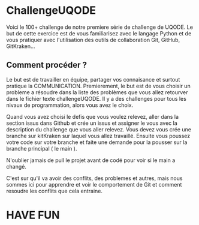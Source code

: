 # ChallengeUQODE
Voici le 100+ challenge de notre premiere série de challenge de UQODE. Le but de cette exercice est de vous familiarisez avec le langage Python et de vous pratiquer avec l'utilisation des outils de collaboration Git, GitHub, GitKraken... 

## Comment procéder ?

Le but est de travailler en équipe, partager vos connaisance et surtout pratique la COMMUNICATION. Premierement, le but est de vous choisir un probleme a résoudre dans la liste des problèmes que vous allez retourver dans le fichier texte challengeUQODE. Il y a des challenges pour tous les nivaux de programmation, alors vous avez le choix. 

Quand vous avez choisi le defis que vous voulez relevez, aller dans la section issus dans Github et crée un issus et assigner le vous avec la description du challenge que vous aller relevez. Vous devez vous crée une branche sur kitKraken sur laquel vous allez travaillé.  Ensuite vous poussez votre code sur votre branche et faite une demande pour la pousser sur la branche principal ( le main ). 

N'oublier jamais de pull le projet avant de codé pour voir si le main a changé.

C'est sur qu'il va avoir des conflits, des problemes et autres, mais nous sommes ici pour apprendre et voir le comportement de Git et comment resoudre les conflits que cela entraine. 

# HAVE FUN 
